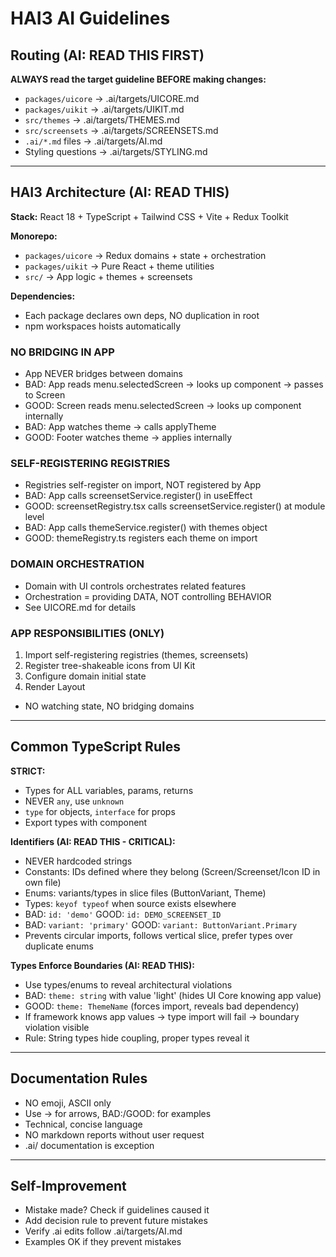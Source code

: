 # HAI3 AI Guidelines

## Routing (AI: READ THIS FIRST)

**ALWAYS read the target guideline BEFORE making changes:**

- `packages/uicore` -> .ai/targets/UICORE.md
- `packages/uikit` -> .ai/targets/UIKIT.md
- `src/themes` -> .ai/targets/THEMES.md
- `src/screensets` -> .ai/targets/SCREENSETS.md
- `.ai/*.md` files -> .ai/targets/AI.md
- Styling questions -> .ai/targets/STYLING.md

---

## HAI3 Architecture (AI: READ THIS)

**Stack:** React 18 + TypeScript + Tailwind CSS + Vite + Redux Toolkit

**Monorepo:**
- `packages/uicore` -> Redux domains + state + orchestration
- `packages/uikit` -> Pure React + theme utilities
- `src/` -> App logic + themes + screensets

**Dependencies:**
- Each package declares own deps, NO duplication in root
- npm workspaces hoists automatically

### NO BRIDGING IN APP
- App NEVER bridges between domains
- BAD: App reads menu.selectedScreen -> looks up component -> passes to Screen
- GOOD: Screen reads menu.selectedScreen -> looks up component internally
- BAD: App watches theme -> calls applyTheme
- GOOD: Footer watches theme -> applies internally

### SELF-REGISTERING REGISTRIES
- Registries self-register on import, NOT registered by App
- BAD: App calls screensetService.register() in useEffect
- GOOD: screensetRegistry.tsx calls screensetService.register() at module level
- BAD: App calls themeService.register() with themes object
- GOOD: themeRegistry.ts registers each theme on import

### DOMAIN ORCHESTRATION
- Domain with UI controls orchestrates related features
- Orchestration = providing DATA, NOT controlling BEHAVIOR
- See UICORE.md for details

### APP RESPONSIBILITIES (ONLY)
1. Import self-registering registries (themes, screensets)
2. Register tree-shakeable icons from UI Kit
3. Configure domain initial state
4. Render Layout
- NO watching state, NO bridging domains

---

## Common TypeScript Rules

**STRICT:**
- Types for ALL variables, params, returns
- NEVER `any`, use `unknown`
- `type` for objects, `interface` for props
- Export types with component

**Identifiers (AI: READ THIS - CRITICAL):**
- NEVER hardcoded strings
- Constants: IDs defined where they belong (Screen/Screenset/Icon ID in own file)
- Enums: variants/types in slice files (ButtonVariant, Theme)
- Types: `keyof typeof` when source exists elsewhere
- BAD: `id: 'demo'` GOOD: `id: DEMO_SCREENSET_ID`
- BAD: `variant: 'primary'` GOOD: `variant: ButtonVariant.Primary`
- Prevents circular imports, follows vertical slice, prefer types over duplicate enums

**Types Enforce Boundaries (AI: READ THIS):**
- Use types/enums to reveal architectural violations
- BAD: `theme: string` with value 'light' (hides UI Core knowing app value)
- GOOD: `theme: ThemeName` (forces import, reveals bad dependency)
- If framework knows app values -> type import will fail -> boundary violation visible
- Rule: String types hide coupling, proper types reveal it

---

## Documentation Rules

- NO emoji, ASCII only
- Use -> for arrows, BAD:/GOOD: for examples
- Technical, concise language
- NO markdown reports without user request
- .ai/ documentation is exception

---

## Self-Improvement

- Mistake made? Check if guidelines caused it
- Add decision rule to prevent future mistakes
- Verify .ai edits follow .ai/targets/AI.md
- Examples OK if they prevent mistakes
